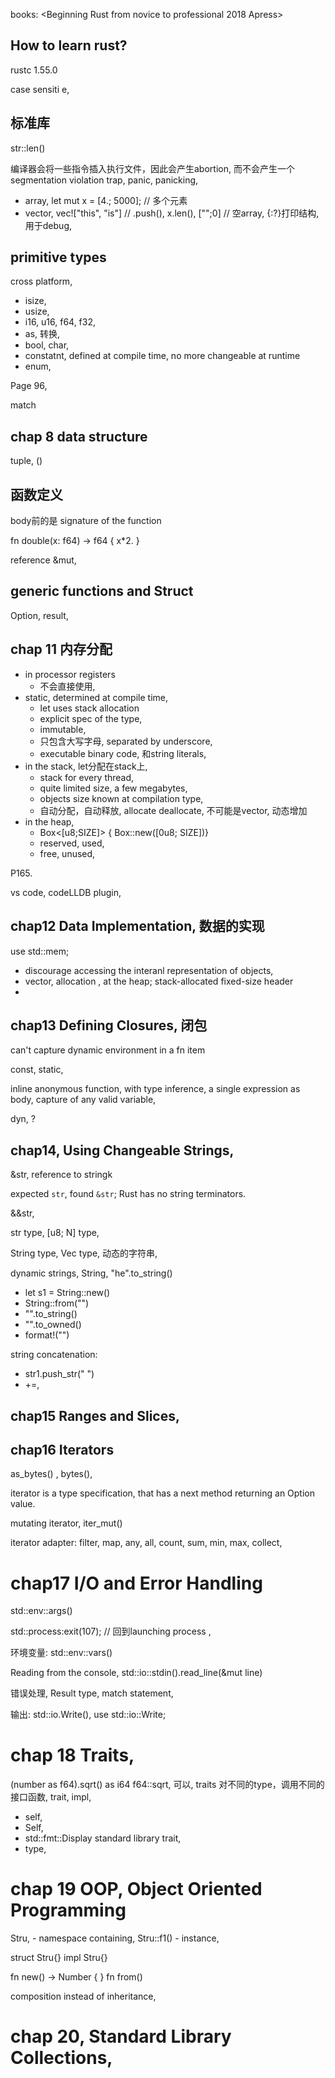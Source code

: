 books:
<Beginning Rust from novice to professional 2018 Apress>

## How to learn rust?
rustc 1.55.0

case sensiti e, 

## 标准库
str::len()

编译器会将一些指令插入执行文件，因此会产生abortion, 而不会产生一个segmentation violation trap, panic, panicking, 

- array, let mut x = [4.; 5000]; // 多个元素
- vector, vec!["this", "is"] // .push(), x.len(), ["";0] // 空array, {:?}打印结构, 用于debug,

## primitive types
cross platform, 
- isize,
- usize, 
- i16, u16, f64, f32, 
- as, 转换, 
- bool, char, 
- constatnt, defined at compile time, no more changeable at runtime
- enum,

Page 96,

match 

## chap 8 data structure
tuple, ()

## 函数定义
body前的是 signature of the function

fn double(x: f64) -> f64 { x*2. }

reference &mut,

## generic functions and Struct
Option, result,

## chap 11 内存分配
- in processor registers
    - 不会直接使用,
- static, determined at compile time,
    - let uses stack allocation
    - explicit spec of the type,
    - immutable,
    - 只包含大写字母, separated by underscore,
    - executable binary code, 和string literals,
- in the stack, let分配在stack上,
    - stack for every thread, 
    - quite limited size, a few megabytes,
    - objects size known at compilation type, 
    - 自动分配，自动释放, allocate deallocate, 不可能是vector, 动态增加
- in the heap, 
    - Box<[u8;SIZE]> { Box::new([0u8; SIZE])}
    - reserved, used, 
    - free, unused, 

P165.

vs code, codeLLDB plugin,

## chap12 Data Implementation, 数据的实现
use std::mem;

- discourage accessing the interanl representation of objects,
- vector, allocation , at the heap; stack-allocated fixed-size header
- 

## chap13 Defining Closures, 闭包
can't capture dynamic environment in a fn item

const, static, 

inline anonymous function, with type inference, a single expression as body, capture of any valid variable,

dyn, ?

## chap14, Using Changeable Strings,
&str, reference to stringk

expected `str`, found `&str`;  Rust has no string terminators.

&&str, 

str type, [u8; N] type, 

String type, Vec<u8> type, 动态的字符串, 

dynamic strings, String, "he".to_string()

- let s1 = String::new()
- String::from("")
- "".to_string()
- "".to_owned()
- format!("")

string concatenation:
- str1.push_str(" ")
- +=, 

## chap15 Ranges and Slices,

## chap16 Iterators
as_bytes() , bytes(),  

iterator is a type specification, that has a next method returning an Option<T> value.

mutating iterator, iter_mut()

iterator adapter: filter, map, any, all, count, sum, min, max, collect, 

# chap17 I/O and Error Handling
std::env::args()

std::process:exit(107); // 回到launching process ,

环境变量: std::env::vars()

Reading from the console, std::io::stdin().read_line(&mut line)

错误处理, Result type, match statement,



输出: std::io.Write(), use std::io::Write;

# chap 18 Traits,
 (number as f64).sqrt() as i64
f64::sqrt, 可以, traits 对不同的type，调用不同的接口函数,
trait, impl, 

- self,
- Self,
- std::fmt::Display standard library trait,
- type, 

# chap 19 OOP, Object Oriented Programming
Stru,
    - namespace containing, Stru::f1()
    - instance,

struct Stru{}
impl Stru{}

fn new() -> Number { }
fn from()

composition instead of inheritance, 

# chap 20, Standard Library Collections,























